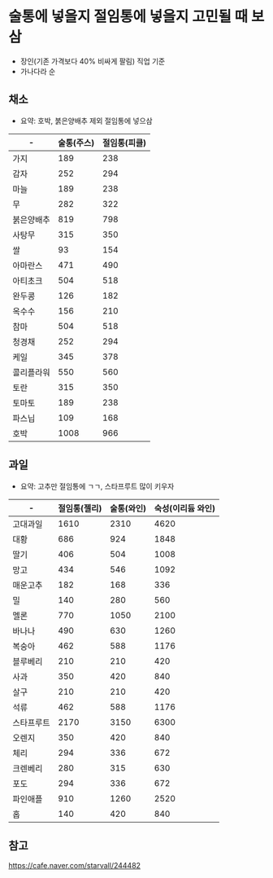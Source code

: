 # 술통에 넣을지 절임통에 넣을지 고민될 때 보삼
- 장인(기존 가격보다 40% 비싸게 팔림) 직업 기준
- 가나다라 순

## 채소
- 요약: 호박, 붉은양배추 제외 절임통에 넣으삼

| - | 술통(주스) | 절임통(피클) |
| - | - | - |
| 가지 | 189 | 238 |
| 감자 | 252 | 294 |
| 마늘 | 189 | 238 |
| 무 | 282 | 322 |
| 붉은양배추 | 819 | 798 |
| 사탕무 | 315 | 350 |
| 쌀 | 93 | 154 |
| 아마란스 | 471 | 490 |
| 아티초크 | 504 | 518 |
| 완두콩 | 126 | 182 |
| 옥수수 | 156 | 210 |
| 참마 | 504 | 518 |
| 청경채 | 252 | 294 |
| 케일 | 345 | 378 |
| 콜리플라워 | 550 | 560 |
| 토란 | 315 | 350 |
| 토마토 | 189 | 238 |
| 파스닙 | 109 | 168 |
| 호박 | 1008 | 966 |

## 과일
- 요약: 고추만 절임통에 ㄱㄱ, 스타프루트 많이 키우자

| - | 절임통(젤리) | 술통(와인) | 숙성(이리듐 와인) |
| - | - | - | - |
| 고대과일 | 1610 | 2310 | 4620 |
| 대황 | 686 | 924 | 1848 |
| 딸기 | 406 | 504 | 1008 |
| 망고 | 434 | 546 | 1092 |
| 매운고추 | 182 | 168 | 336 |
| 밀 | 140 | 280 | 560 |
| 멜론 | 770 | 1050 | 2100 |
| 바나나 | 490 | 630 | 1260 |
| 복숭아 | 462 | 588 | 1176 |
| 블루베리 | 210 | 210 | 420 |
| 사과 | 350 | 420 | 840 |
| 살구 | 210 | 210 | 420 |
| 석류 | 462 | 588 | 1176 |
| 스타프루트 | 2170 | 3150 | 6300 |
| 오렌지 | 350 | 420 | 840 |
| 체리 | 294 | 336 | 672 |
| 크렌베리 | 280 | 315 | 630 |
| 포도 | 294 | 336 | 672 |
| 파인애플 | 910 | 1260 | 2520 |
| 홉 | 140 | 420 | 840 |

## 참고
https://cafe.naver.com/starvall/244482
